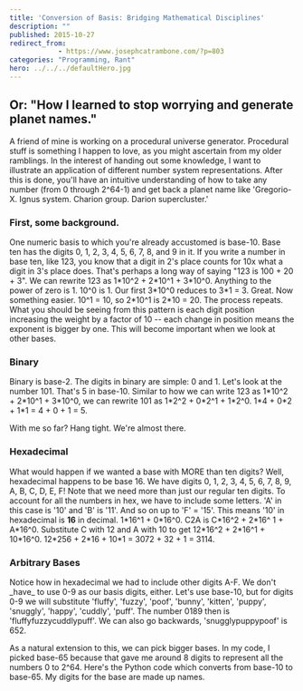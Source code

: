 ```yaml
---
title: 'Conversion of Basis: Bridging Mathematical Disciplines'
description: ""
published: 2015-10-27
redirect_from: 
            - https://www.josephcatrambone.com/?p=803
categories: "Programming, Rant"
hero: ../../../defaultHero.jpg
---
```

## Or: "How I learned to stop worrying and generate planet names."

A friend of mine is working on a procedural universe generator. Procedural stuff is something I happen to love, as you might ascertain from my older ramblings. In the interest of handing out some knowledge, I want to illustrate an application of different number system representations. After this is done, you'll have an intuitive understanding of how to take any number (from 0 through 2^64-1) and get back a planet name like 'Gregorio-X. Ignus system. Charion group. Darion supercluster.'

### First, some background.

One numeric basis to which you're already accustomed is base-10. Base ten has the digits 0, 1, 2, 3, 4, 5, 6, 7, 8, and 9 in it. If you write a number in base ten, like 123, you know that a digit in 2's place counts for 10x what a digit in 3's place does. That's perhaps a long way of saying "123 is 100 + 20 + 3". We can rewrite 123 as 1\*10^2 + 2\*10^1 + 3\*10^0. Anything to the power of zero is 1. 10^0 is 1. Our first 3\*10^0 reduces to 3\*1 = 3. Great. Now something easier. 10^1 = 10, so 2\*10^1 is 2\*10 = 20. The process repeats. What you should be seeing from this pattern is each digit position increasing the weight by a factor of 10 -- each change in position means the exponent is bigger by one. This will become important when we look at other bases.

### Binary

Binary is base-2. The digits in binary are simple: 0 and 1. Let's look at the number 101. That's 5 in base-10. Similar to how we can write 123 as 1\*10^2 + 2\*10^1 + 3\*10^0, we can rewrite 101 as 1\*2^2 + 0\*2^1 + 1\*2^0. 1\*4 + 0\*2 + 1\*1 = 4 + 0 + 1 = 5.

With me so far? Hang tight. We're almost there.

### Hexadecimal

What would happen if we wanted a base with MORE than ten digits? Well, hexadecimal happens to be base 16. We have digits 0, 1, 2, 3, 4, 5, 6, 7, 8, 9, A, B, C, D, E, F! Note that we need more than just our regular ten digits. To account for all the numbers in hex, we have to include some letters. 'A' in this case is '10' and 'B' is '11'. And so on up to 'F' = '15'. This means '10' in hexadecimal is **16** in decimal. 1\*16^1 + 0\*16^0. C2A is C\*16^2 + 2\*16^ 1 + A\*16^0. Substitute C with 12 and A with 10 to get 12\*16^2 + 2\*16^1 + 10\*16^0. 12\*256 + 2\*16 + 10\*1 = 3072 + 32 + 1 = 3114.

### Arbitrary Bases

Notice how in hexadecimal we had to include other digits A-F. We don't \_have\_ to use 0-9 as our basis digits, either. Let's use base-10, but for digits 0-9 we will substitute 'fluffy', 'fuzzy', 'poof', 'bunny', 'kitten', 'puppy', 'snuggly', 'happy', 'cuddly', 'puff'. The number 0189 then is 'fluffyfuzzycuddlypuff'. We can also go backwards, 'snugglypuppypoof' is 652.

As a natural extension to this, we can pick bigger bases. In my code, I picked base-65 because that gave me around 8 digits to represent all the numbers 0 to 2^64. Here's the Python code which converts from base-10 to base-65. My digits for the base are made up names.
